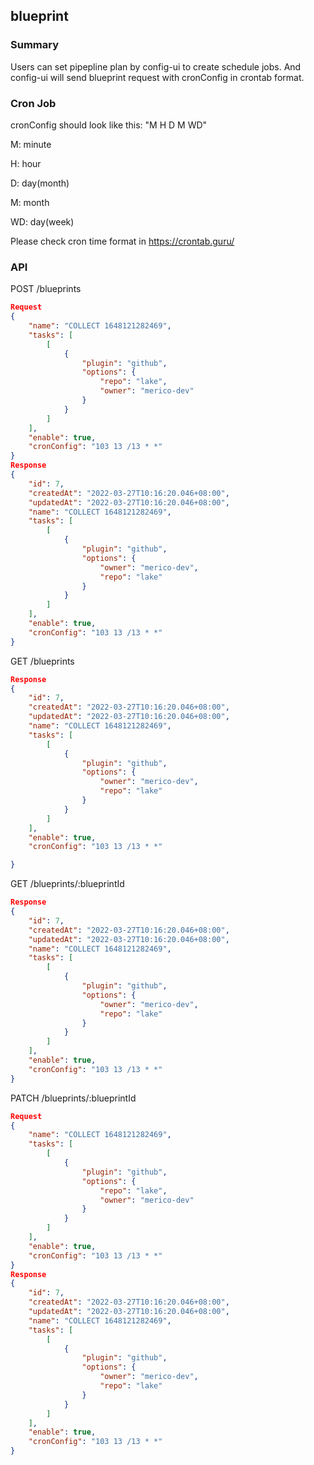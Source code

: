 ## blueprint

### Summary

Users can set pipepline plan by config-ui to create schedule jobs.
And config-ui will send blueprint request with cronConfig in crontab format.

### Cron Job

cronConfig should look like this: "M H D M WD"

M: minute

H: hour

D: day(month)

M: month

WD: day(week)

Please check cron time format in https://crontab.guru/

### API

POST /blueprints
```json
Request
{
	"name": "COLLECT 1648121282469",
	"tasks": [
		[
			{
				"plugin": "github",
				"options": {
					"repo": "lake",
					"owner": "merico-dev"
				}
			}
		]
	],
	"enable": true,
	"cronConfig": "103 13 /13 * *"
}
Response
{
	"id": 7,
	"createdAt": "2022-03-27T10:16:20.046+08:00",
	"updatedAt": "2022-03-27T10:16:20.046+08:00",
	"name": "COLLECT 1648121282469",
	"tasks": [
		[
			{
				"plugin": "github",
				"options": {
					"owner": "merico-dev",
					"repo": "lake"
				}
			}
		]
	],
	"enable": true,
	"cronConfig": "103 13 /13 * *"
}
```
GET /blueprints
```json
Response
{
	"id": 7,
	"createdAt": "2022-03-27T10:16:20.046+08:00",
	"updatedAt": "2022-03-27T10:16:20.046+08:00",
	"name": "COLLECT 1648121282469",
	"tasks": [
		[
			{
				"plugin": "github",
				"options": {
					"owner": "merico-dev",
					"repo": "lake"
				}
			}
		]
	],
	"enable": true,
	"cronConfig": "103 13 /13 * *"

}
```

GET /blueprints/:blueprintId
```json
Response
{
	"id": 7,
	"createdAt": "2022-03-27T10:16:20.046+08:00",
	"updatedAt": "2022-03-27T10:16:20.046+08:00",
	"name": "COLLECT 1648121282469",
	"tasks": [
		[
			{
				"plugin": "github",
				"options": {
					"owner": "merico-dev",
					"repo": "lake"
				}
			}
		]
	],
	"enable": true,
	"cronConfig": "103 13 /13 * *"
}
```


PATCH /blueprints/:blueprintId
```json
Request
{
	"name": "COLLECT 1648121282469",
	"tasks": [
		[
			{
				"plugin": "github",
				"options": {
					"repo": "lake",
					"owner": "merico-dev"
				}
			}
		]
	],
	"enable": true,
	"cronConfig": "103 13 /13 * *"
}
Response
{
	"id": 7,
	"createdAt": "2022-03-27T10:16:20.046+08:00",
	"updatedAt": "2022-03-27T10:16:20.046+08:00",
	"name": "COLLECT 1648121282469",
	"tasks": [
		[
			{
				"plugin": "github",
				"options": {
					"owner": "merico-dev",
					"repo": "lake"
				}
			}
		]
	],
	"enable": true,
	"cronConfig": "103 13 /13 * *"
}
```
